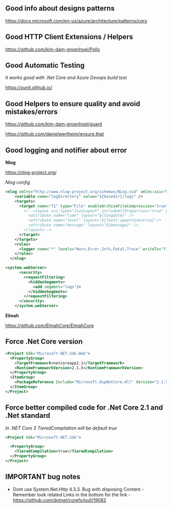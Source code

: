 ## Good info about designs patterns
https://docs.microsoft.com/en-us/azure/architecture/patterns/cqrs

## Good HTTP Client Extensions / Helpers
https://github.com/kim-dam-groenhoej/Polly

## Good Automatic Testing
*It works good with .Net Core and Azure Devops build test*

https://xunit.github.io/

## Good Helpers to ensure quality and avoid mistakes/errors
https://github.com/kim-dam-groenhoej/guard

https://github.com/danielwertheim/ensure.that

## Good logging and notifier about error

**Nlog**

https://nlog-project.org/

*Nlog config*

```xml
<nlog xmlns="http://www.nlog-project.org/schemas/NLog.xsd" xmlns:xsi="http://www.w3.org/2001/XMLSchema-instance">
    <variable name="logDirectory" value="${basedir}/logs" />
    <targets>
      <target name="f1" type="File" enableArchiveFileCompression="true" fileName="${logDirectory}/app-log.txt" archiveFileName="${logDirectory}\archives\app-log.{#}.zip" archiveEvery="Day" archiveNumbering="Rolling" maxArchiveFiles="10">
        <!--<layout xsi:type="JsonLayout" includeAllProperties="true" excludeProperties="Comma-separated list (string)">
          <attribute name="time" layout="${longdate}" />
          <attribute name="level" layout="${level:upperCase=true}"/>
          <attribute name="message" layout="${message}" />
        </layout>-->
      </target>
    </targets>
    <rules>
      <logger name="*" levels="Warn,Error,Info,Fatal,Trace" writeTo="f1" />
    </rules>
  </nlog>

<system.webServer>
      <security>
        <requestFiltering>
          <hiddenSegments>
            <add segment="logs"/>
          </hiddenSegments>
        </requestFiltering>
      </security>
    </system.webServer>
```

**Elmah**

https://github.com/ElmahCore/ElmahCore

## Force .Net Core version
```xml
<Project Sdk="Microsoft.NET.Sdk.Web">
  <PropertyGroup>
    <TargetFramework>netcoreapp2.1</TargetFramework>
    <RuntimeFrameworkVersion>2.1.5</RuntimeFrameworkVersion>
  </PropertyGroup>
  <ItemGroup>
    <PackageReference Include="Microsoft.AspNetCore.All" Version="2.1.5" />
  </ItemGroup>
</Project>
```

## Force better compiled code for .Net Core 2.1 and .Net standard
*In .NET Core 3 TieredCompilation will be default true*

```xml
<Project Sdk="Microsoft.NET.Sdk">

  <PropertyGroup>
    <TieredCompilation>true</TieredCompilation>
  </PropertyGroup>
</Project>
```

## IMPORTANT bug notes
- Dont use System.Net.Http 4.3.3. Bug with disposing Content - Remember look related Links in the bottom for the link - https://github.com/dotnet/corefx/pull/19082
